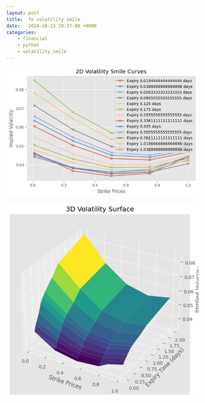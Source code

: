 ```yaml
---
layout: post
title:  fe volatility smile
date:   2024-10-13 20:37:00 +0800
categories: 
    - financial 
    - python
    - volatility_smile
---
```


<!-- <script type="text/javascript" async
  src="https://cdn.jsdelivr.net/npm/mathjax@3/es5/tex-mml-chtml.js">
</script> -->

![](pic/volatility_smile_sabr_1.png)

![](pic/volatility_smile_sabr_2.png)